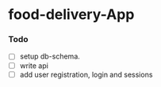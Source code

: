 # food-delivery-App

### Todo

- [ ] setup db-schema.
- [ ] write api
- [ ] add user registration, login and sessions
